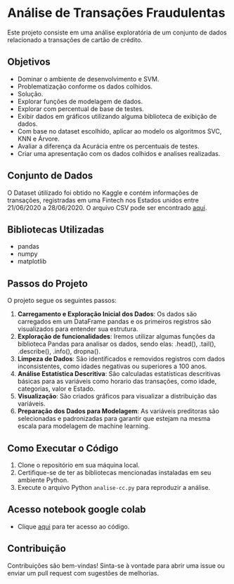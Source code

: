 # Análise de Transações Fraudulentas

Este projeto consiste em uma análise exploratória de um conjunto de dados relacionado a transações de cartão de crédito.

## Objetivos

- Dominar o ambiente de desenvolvimento e SVM. 
- Problematização conforme os dados colhidos. 
- Solução. 
- Explorar funções de modelagem de dados. 
- Explorar com percentual de base de testes. 
- Exibir dados em gráficos utilizando alguma biblioteca de exibição de dados. 
- Com base no dataset escolhido, aplicar ao modelo os algoritmos SVC, KNN e Árvore. 
- Avaliar a diferença da Acurácia entre os percentuais de testes.
- Criar uma apresentação com os dados colhidos e analises realizadas.


## Conjunto de Dados

O Dataset útilizado foi obtido no Kaggle e contém informações de transações, registradas em uma Fintech nos Estados unidos entre 21/06/2020 a 28/06/2020.
O arquivo CSV pode ser encontrado [aqui](https://www.kaggle.com/datasets/kelvinkelue/credit-card-fraud-prediction).


## Bibliotecas Utilizadas

- pandas
- numpy
- matplotlib

## Passos do Projeto

O projeto segue os seguintes passos:
1. **Carregamento e Exploração Inicial dos Dados**: Os dados são carregados em um DataFrame pandas e os primeiros registros são visualizados para entender sua estrutura.
2. **Exploração de funcionalidades**: Iremos utilizar algumas funções da biblioteca Pandas para analisar os dados, sendo elas: .head(), .tail(), .describe(), .info(), dropna().
3. **Limpeza de Dados**: São identificados e removidos registros com dados inconsistentes, como idades negativas ou superiores a 100 anos.
4. **Análise Estatística Descritiva**: São calculadas estatísticas descritivas básicas para as variáveis como horario das transações, como idade, categorias, valor e Estado.
5. **Visualização**: São criados gráficos para visualizar a distribuição das variáveis.
6. **Preparação dos Dados para Modelagem**: As variáveis preditoras são selecionadas e padronizadas para garantir que estejam na mesma escala para modelagem de machine learning.


## Como Executar o Código

1. Clone o repositório em sua máquina local.
2. Certifique-se de ter as bibliotecas mencionadas instaladas em seu ambiente Python.
3. Execute o arquivo Python `analise-cc.py` para reproduzir a análise.

## Acesso notebook google colab

- Clique [aqui](https://colab.research.google.com/drive/15FOFJ1ClajqPHFe1FJE19YGcrJ82RgGY?usp=sharing) para ter acesso ao código.

## Contribuição

Contribuições são bem-vindas! Sinta-se à vontade para abrir uma issue ou enviar um pull request com sugestões de melhorias.

